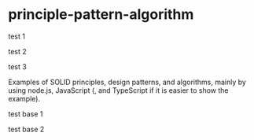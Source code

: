 # principle-pattern-algorithm

test 1

test 2

test 3

Examples of SOLID principles, design patterns, and algorithms, mainly by using node.js, JavaScript (, and TypeScript if it is easier to show the example).

test base 1

test base 2
